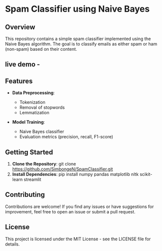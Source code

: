 ﻿# Spam Classifier using Naive Bayes

## Overview

This repository contains a simple spam classifier implemented using the Naive Bayes algorithm. The goal is to classify emails as either spam or ham (non-spam) based on their content.

## live demo - 
## Features

- **Data Preprocessing**:
  - Tokenization
  - Removal of stopwords
  - Lemmatization

- **Model Training**:
  - Naive Bayes classifier
  - Evaluation metrics (precision, recall, F1-score)

## Getting Started

1. **Clone the Repository**:
     git clone https://github.com/SimbongeN/SpamClassifier.git
2. **Install Dependencies**:
     pip install numpy pandas matplotlib nltk scikit-learn streamlit

## Contributing

Contributions are welcome! If you find any issues or have suggestions for improvement, feel free to open an issue or submit a pull request.

## License

This project is licensed under the MIT License - see the LICENSE file for details.

